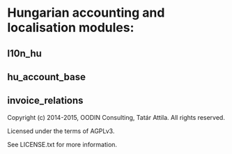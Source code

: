 Hungarian accounting and localisation modules:
==============================================

l10n_hu
-------

hu_account_base
---------------

invoice_relations
-----------------

Copyright (c) 2014-2015, OODIN Consulting, Tatár Attila. All rights reserved.

Licensed under the terms of AGPLv3.

See LICENSE.txt for more information.
